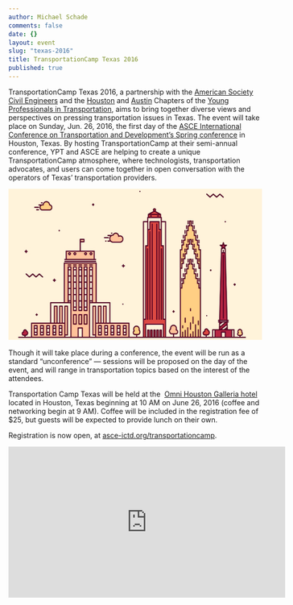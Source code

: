 ```yaml
---
author: Michael Schade
comments: false
date: {}
layout: event
slug: "texas-2016"
title: TransportationCamp Texas 2016
published: true
---
```

TransportationCamp Texas 2016, a partnership with the [American Society Civil Engineers](http://www.asce.org/) and
the [Houston](http://yptransportation.org/chapters/ypt-houston/) and
[Austin](http://yptransportation.org/category/chapters/ypt-austin-chapter/) Chapters of
the [Young Professionals in Transportation](http://yptransportation.org/),
aims to bring together diverse views and perspectives on pressing transportation issues in Texas.
The event will take place on Sunday, Jun. 26, 2016, the first day of
the [ASCE International Conference on Transportation and Development’s Spring conference](http://www.asce-ictd.org/)
in Houston, Texas. By hosting TransportationCamp at their semi-annual conference, YPT and ASCE
are helping to create a unique TransportationCamp atmosphere, where technologists, transportation advocates,
and users can come together in open conversation with the operators of Texas’ transportation providers.
<p align=center >
<img src="skyline.png" width=550 height=300 >

Though it will take place during a conference,
the event will be run as a standard “unconference” — sessions will be proposed on the day of the event,
and will range in transportation topics based on the interest of the attendees.

Transportation Camp Texas will be held at the 
[Omni Houston Galleria hotel](http://www.asce-ictd.org/ictd-lodging-and-transportation/) located in Houston,
Texas beginning at 10 AM on June 26, 2016 (coffee and networking begin at 9 AM).
Coffee will be included in the registration fee of $25, but guests will be expected to provide lunch on their own.

Registration is now open, at [asce-ictd.org/transportationcamp](http://www.asce-ictd.org/transportationcamp/).
<p align=center >
<iframe src="https://www.google.com/maps/embed?pb=!1m14!1m8!1m3!1d13854.26501199385!2d-95.4592956!3d29.76126390000002!3m2!1i1024!2i768!4f13.1!3m3!1m2!1s0x0%3A0x855269a9c60f8290!2sOmni+Houston+Hotel!5e0!3m2!1sen!2sus!4v1448252126841" width="550" height="300" frameborder="0" style="border:0" allowfullscreen></iframe>
